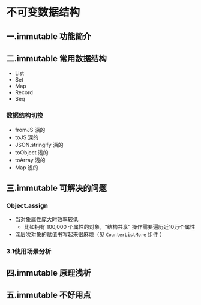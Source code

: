 # 不可变数据结构

## 一.immutable 功能简介

## 二.immutable 常用数据结构

* List
* Set
* Map
* Record
* Seq

### 数据结构切换

* fromJS 深的
* toJS 深的
* JSON.stringify 深的
* toObject 浅的
* toArray 浅的
* Map 浅的

## 三.immutable 可解决的问题

### Object.assign

* 当对象属性庞大时效率较低
  * 比如拥有 100,000 个属性的对象，“结构共享” 操作需要遍历近10万个属性
* 深层次对象的赋值书写起来很麻烦（见 `CounterListMore` 组件 ）

### 3.1使用场景分析

## 四.immutable 原理浅析

## 五.immutable 不好用点
